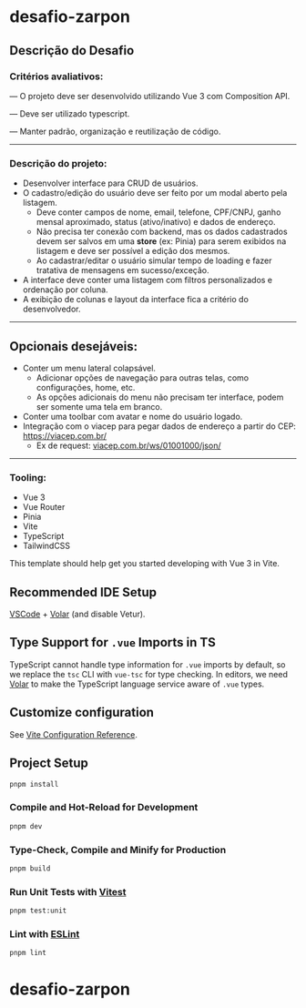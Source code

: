 # desafio-zarpon

## Descrição do Desafio

### Critérios avaliativos:

— O projeto deve ser desenvolvido utilizando Vue 3 com Composition API.

— Deve ser utilizado typescript.

— Manter padrão, organização e reutilização de código.

---

### Descrição do projeto:

- Desenvolver interface para CRUD de usuários.
- O cadastro/edição do usuário deve ser feito por um modal aberto pela listagem.
  - Deve conter campos de nome, email, telefone, CPF/CNPJ, ganho mensal aproximado, status (ativo/inativo) e dados de endereço.
  - Não precisa ter conexão com backend, mas os dados cadastrados devem ser salvos em uma **store** (ex: Pinia) para serem exibidos na listagem e deve ser possível a edição dos mesmos.
  - Ao cadastrar/editar o usuário simular tempo de loading e fazer tratativa de mensagens em sucesso/exceção.
- A interface deve conter uma listagem com filtros personalizados e ordenação por coluna.
- A exibição de colunas e layout da interface fica a critério do desenvolvedor.

---

## Opcionais desejáveis:

- Conter um menu lateral colapsável.
  - Adicionar opções de navegação para outras telas, como configurações, home, etc.
  - As opções adicionais do menu não precisam ter interface, podem ser somente uma tela em branco.
- Conter uma toolbar com avatar e nome do usuário logado.
- Integração com o viacep para pegar dados de endereço a partir do CEP: https://viacep.com.br/
  - Ex de request: [viacep.com.br/ws/01001000/json/](https://viacep.com.br/ws/01001000/json/)

---

### Tooling:

- Vue 3
- Vue Router
- Pinia
- Vite
- TypeScript
- TailwindCSS

This template should help get you started developing with Vue 3 in Vite.

## Recommended IDE Setup

[VSCode](https://code.visualstudio.com/) + [Volar](https://marketplace.visualstudio.com/items?itemName=Vue.volar) (and disable Vetur).

## Type Support for `.vue` Imports in TS

TypeScript cannot handle type information for `.vue` imports by default, so we replace the `tsc` CLI with `vue-tsc` for type checking. In editors, we need [Volar](https://marketplace.visualstudio.com/items?itemName=Vue.volar) to make the TypeScript language service aware of `.vue` types.

## Customize configuration

See [Vite Configuration Reference](https://vitejs.dev/config/).

## Project Setup

```sh
pnpm install
```

### Compile and Hot-Reload for Development

```sh
pnpm dev
```

### Type-Check, Compile and Minify for Production

```sh
pnpm build
```

### Run Unit Tests with [Vitest](https://vitest.dev/)

```sh
pnpm test:unit
```

### Lint with [ESLint](https://eslint.org/)

```sh
pnpm lint
```

# desafio-zarpon
